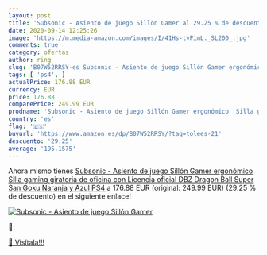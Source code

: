 ```yaml
---
layout: post
title: 'Subsonic - Asiento de juego Sillón Gamer al 29.25 % de descuento'
date: 2020-09-14 12:25:26
image: 'https://m.media-amazon.com/images/I/41Hs-tvPimL._SL200_.jpg'
comments: true
category: ofertas
author: ring
slug: 'B07W52RRSY-es Subsonic - Asiento de juego Sillón Gamer ergonómico Silla...'
tags: [ 'ps4', ]
actualPrice: 176.88 EUR
currency: EUR
price: 176.88
comparePrice: 249.99 EUR
prodname: 'Subsonic - Asiento de juego Sillón Gamer ergonómico  Silla gaming giratoria de oficina  con Licencia oficial DBZ Dragon Ball Super San Goku  Naranja y Azul  PS4 '
country: 'es'
flag: '🇪🇸'
buyurl: 'https://www.amazon.es/dp/B07W52RRSY/?tag=tolees-21'
descuento: '29.25'
average: '195.1575'
---
```


Ahora mismo tienes [Subsonic - Asiento de juego Sillón Gamer ergonómico  Silla gaming giratoria de oficina  con Licencia oficial DBZ Dragon Ball Super San Goku  Naranja y Azul  PS4 ](https://www.amazon.es/dp/B07W52RRSY/?tag=tolees-21) a 176.88 EUR (original: 249.99 EUR) (29.25 %  de descuento) en el siguiente enlace!

[![Subsonic - Asiento de juego Sillón Gamer](https://m.media-amazon.com/images/I/41Hs-tvPimL._SL200_.jpg)](https://www.amazon.es/dp/B07W52RRSY/?tag=tolees-21)

🔎:


[🛒 Visítala!!!](https://www.amazon.es/dp/B07W52RRSY/?tag=tolees-21)

